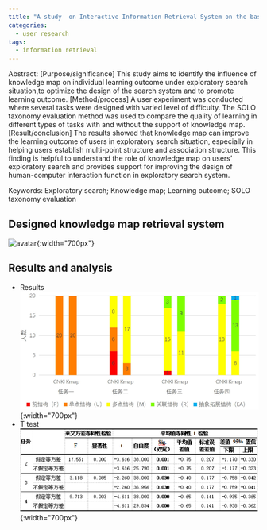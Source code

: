 ```yaml
---
title: "A study  on Interactive Information Retrieval System on the basis of  Personalized Knowledge Map from the User-based  Cognitive Perspective"
categories:
  - user research
tags:
  - information retrieval
---
```

Abstract: [Purpose/significance] This study aims to identify the influence of knowledge map on individual learning 
outcome under exploratory search situation,to optimize the design of the search system and to promote learning outcome. 
[Method/process] A user experiment was conducted where several tasks were designed with varied level of difficulty. The 
SOLO taxonomy evaluation method was used to compare the quality of learning in different types of tasks with and without 
the support of knowledge map. [Result/conclusion] The results showed that knowledge map can improve the learning outcome
of users in exploratory search situation, especially in helping users establish multi-point structure and association 
structure. This finding is helpful to understand the role of knowledge map on users’ exploratory search and provides 
support for improving the design of human-computer interaction function in exploratory search system.  

Keywords: Exploratory search; Knowledge map; Learning outcome; SOLO taxonomy evaluation

## Designed knowledge map retrieval system  
![avatar](/assets/images/kmap_information_retrieval_system/1.png){:width="700px"}  

## Results and analysis
+ Results  
![avatar](/assets/images/kmap_information_retrieval_system/2.png){:width="700px"}  
+ T test  
![avatar](/assets/images/kmap_information_retrieval_system/3.png){:width="700px"}  